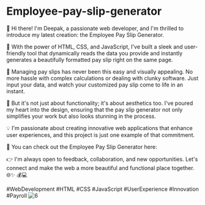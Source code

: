 # Employee-pay-slip-generator
👋 Hi there! I'm Deepak, a passionate web developer, and I'm thrilled to introduce my latest creation: the Employee Pay Slip Generator.

🚀 With the power of HTML, CSS, and JavaScript, I've built a sleek and user-friendly tool that dynamically reads the data you provide and instantly generates a beautifully formatted pay slip right on the same page.

💼 Managing pay slips has never been this easy and visually appealing. No more hassle with complex calculations or dealing with clunky software. Just input your data, and watch your customized pay slip come to life in an instant.

🎨 But it's not just about functionality; it's about aesthetics too. I've poured my heart into the design, ensuring that the pay slip generator not only simplifies your work but also looks stunning in the process.

💡 I'm passionate about creating innovative web applications that enhance user experiences, and this project is just one example of that commitment.

🔗 You can check out the Employee Pay Slip Generator here: 

👉 I'm always open to feedback, collaboration, and new opportunities. Let's connect and make the web a more beautiful and functional place together. 🌐✨ 💰💻

#WebDevelopment #HTML #CSS #JavaScript #UserExperience #Innovation #Payroll
![6](https://github.com/codster15/Employee-pay-slip-generator/assets/127374043/61b412ed-e75b-4c61-aa8c-967d9f52a0b5)
